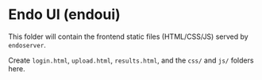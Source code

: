 # Endo UI (endoui)

This folder will contain the frontend static files (HTML/CSS/JS) served by `endoserver`.

Create `login.html`, `upload.html`, `results.html`, and the `css/` and `js/` folders here.
